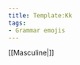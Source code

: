 ```yaml
---
title: Template:Kk
tags:
- Grammar emojis
---
```


[[Masculine|<span title="Masculine (karlkyn)" class='emoji masculine singular'></span>]]

